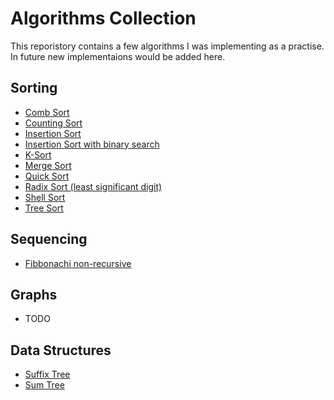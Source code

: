 # Algorithms Collection

This reporistory contains a few algorithms I was implementing as a practise. 
In future new implementaions would be added here.

## Sorting
  * [Comb Sort](https://github.com/vformanyuk/AlgorithmsCollection/blob/master/Algorithms/Sort/CombSort.cs)
  * [Counting Sort](https://github.com/vformanyuk/AlgorithmsCollection/blob/master/Algorithms/Sort/CountingSort.cs)
  * [Insertion Sort](https://github.com/vformanyuk/AlgorithmsCollection/blob/master/Algorithms/Sort/InsertionSort.cs)
  * [Insertion Sort with binary search](https://github.com/vformanyuk/AlgorithmsCollection/blob/master/Algorithms/Sort/InsertionSortWithBinarySearch.cs)
  * [K-Sort](https://github.com/vformanyuk/AlgorithmsCollection/blob/master/Algorithms/Sort/KSort.cs)
  * [Merge Sort](https://github.com/vformanyuk/AlgorithmsCollection/blob/master/Algorithms/Sort/MergeSort.cs)
  * [Quick Sort](https://github.com/vformanyuk/AlgorithmsCollection/blob/master/Algorithms/Sort/QuickSort.cs)
  * [Radix Sort (least significant digit)](https://github.com/vformanyuk/AlgorithmsCollection/blob/master/Algorithms/Sort/RadixSort.cs)
  * [Shell Sort](https://github.com/vformanyuk/AlgorithmsCollection/blob/master/Algorithms/Sort/ShellSort.cs)
  * [Tree Sort](https://github.com/vformanyuk/AlgorithmsCollection/blob/master/Algorithms/Sort/TreeSort.cs)
## Sequencing
  * [Fibbonachi non-recursive](https://github.com/vformanyuk/AlgorithmsCollection/blob/master/Algorithms/Sequences/Fibb.cs)
## Graphs
  * TODO
## Data Structures
  * [Suffix Tree](https://github.com/vformanyuk/AlgorithmsCollection/blob/master/Algorithms/DataStructures/SuffixTree.cs)
  * [Sum Tree](https://github.com/vformanyuk/AlgorithmsCollection/blob/master/Algorithms/DataStructures/SumTree.cs)
